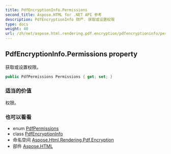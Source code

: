 ```yaml
---
title: PdfEncryptionInfo.Permissions
second_title: Aspose.HTML for .NET API 参考
description: PdfEncryptionInfo 财产. 获取或设置权限
type: docs
weight: 40
url: /zh/net/aspose.html.rendering.pdf.encryption/pdfencryptioninfo/permissions/
---
```

## PdfEncryptionInfo.Permissions property

获取或设置权限。

```csharp
public PdfPermissions Permissions { get; set; }
```

### 适当的价值

权限。

### 也可以看看

* enum [PdfPermissions](../../pdfpermissions/)
* class [PdfEncryptionInfo](../)
* 命名空间 [Aspose.Html.Rendering.Pdf.Encryption](../../pdfencryptioninfo/)
* 部件 [Aspose.HTML](../../../)



